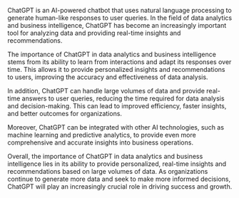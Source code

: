 
ChatGPT is an AI-powered chatbot that uses natural language processing to generate human-like responses to user queries. In the field of data analytics and business intelligence, ChatGPT has become an increasingly important tool for analyzing data and providing real-time insights and recommendations.

The importance of ChatGPT in data analytics and business intelligence stems from its ability to learn from interactions and adapt its responses over time. This allows it to provide personalized insights and recommendations to users, improving the accuracy and effectiveness of data analysis.

In addition, ChatGPT can handle large volumes of data and provide real-time answers to user queries, reducing the time required for data analysis and decision-making. This can lead to improved efficiency, faster insights, and better outcomes for organizations.

Moreover, ChatGPT can be integrated with other AI technologies, such as machine learning and predictive analytics, to provide even more comprehensive and accurate insights into business operations.

Overall, the importance of ChatGPT in data analytics and business intelligence lies in its ability to provide personalized, real-time insights and recommendations based on large volumes of data. As organizations continue to generate more data and seek to make more informed decisions, ChatGPT will play an increasingly crucial role in driving success and growth.
